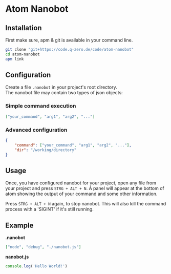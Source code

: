 # Atom Nanobot

## Installation
First make sure, apm & git is available in your command line.
```bash
git clone "git+https://code.q-zero.de/code/atom-nanobot"
cd atom-nanobot
apm link
```

## Configuration
Create a file `.nanobot` in your project's root directory.<br/>
The nanobot file may contain two types of json objects:

### Simple command execution
```json
["your_command", "arg1", "arg2", "..."]
```

### Advanced configuration
```json
{
    "command": ["your_command", "arg1", "arg2", "..."],
    "dir": "/working/directory"
}
```

## Usage
Once, you have configured nanobot for your project, open any file from your
project and press `STRG + ALT + N`. A panel will appear at the bottom of atom
showing the output of your command and some other information.

Press `STRG + ALT + N` again, to stop nanobot. This will also kill the command
process with a 'SIGINT' if it's still running.

## Example
**.nanobot**
```json
["node", "debug", "./nanobot.js"]
```

**nanobot.js**
```js
console.log('Hello World!')
```